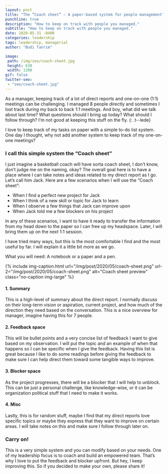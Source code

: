 ```yaml
---
layout: post
title: "The “Coach sheet” – A paper-based system for people management"
punchline: true
description: "How to keep on track with people you managed."
subtitle: "How to keep on track with people you managed."
date: 2020-05-31 -0400
categories: leadership
tags: leadership, managerial
author: "Budi Tanrim"

image:
 path: /img/seo/coach-sheet.jpg
 height: 630
 width: 1200
gif: false
twitter-seo: 
 - "seo/coach-sheet.jpg"
---
```


As a manager, keeping track of a lot of direct reports and one-on-one (1:1) meetings can be challenging. I managed 8 people directly and sometimes I lost track during my back to back 1:1 meetings. And boy, what did we talk about last time? What questions should I bring up today? What should I follow through? I’m not good at keeping this stuff on the fly. 
{: .t--lede}

I love to keep track of my tasks on paper with a simple to-do list system. One day I thought, why not add another system to keep track of my one-on-one meetings?

### I call this simple system the “Coach sheet”
I just imagine a basketball coach will have sorta coach sheet, I don’t know, don’t judge me on the naming, okay? The overall goal here is to have a place where I can take notes and ideas related to my direct report as I go. Let’s call him Jack. Here are a few scenarios when I will use the “Coach sheet”: 
- When I find a perfect new project for Jack
- When I think of a new skill or topic for Jack to learn
- When I observe a few things that Jack can improve upon
- When Jack told me a few blockers on his project

In any of these scenarios, I want to have it ready to transfer the information from my head down to the paper so I can free up my headspace. Later, I will bring them up on the next 1:1 session.

 I have tried many ways, but this is the most comfortable I find and the most useful by far. I will explain it a little bit more as we go.

What you will need: A notebook or a paper and a pen.

{% include img-caption.html 
url="/img/post/2020/05/coach-sheet.png" 
url-2="/img/post/2020/05/coach-sheet.png" 
alt="Coach sheet preview" 
class="no-caption img-large" %}

#### 1. Summary
This is a high-level of summary about the direct report. I normally discuss on their long-term vision or aspiration, current project, and how much of the direction they need based on the conversation. This is a nice overview for manager, imagine having this for 7 people.

#### 2. Feedback space
This will be bullet points and a very concise list of feedback I want to give based on my observation. I will put the topic and an example of when that happens so I can be specific when I give the feedback. Having this list is great because I like to do some readings before giving the feedback to make sure I can help direct them toward some tangible ways to improve.

#### 3. Blocker space
As the project progresses, there will be a blocker that I will help to unblock. This can be just a personal challenge, like knowledge-wise, or it can be organization political stuff that I need to make it works. 

#### 4. Misc
Lastly, this is for random stuff, maybe I find that my direct reports love specific topics or maybe they express that they want to improve on certain areas. I will take notes on this and make sure I follow through later on.


### Carry on!
This is a very simple system and you can modify based on your needs. One of my leadership focus is to coach and build an empowered team. That’s why I love to put the feedback and blocker upfront. But hey, I keep improving this. So if you decided to make your own, please share it!
